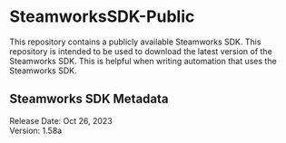 # SteamworksSDK-Public

This repository contains a publicly available Steamworks SDK. This repository is intended to be used to download the latest version of the Steamworks SDK. This is helpful when writing automation that uses the Steamworks SDK.

## Steamworks SDK Metadata

Release Date: Oct 26, 2023<br/>
Version: 1.58a
